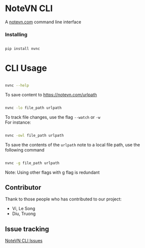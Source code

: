 # NoteVN CLI

A [notevn.com](https://notevn.com) command line interface


### Installing

```sh

pip install nvnc

```

# CLI Usage

```sh

nvnc --help

```

To save content to https://notevn.com/urlpath

```sh

nvnc -lo file_path urlpath

```

To track file changes, use the flag `--watch` or `-w`  
For instance:

```sh

nvnc -owl file_path urlpath

```

To save the contents of the `urlpath` note to a local file path, use the following command

```sh

nvnc -g file_path urlpath 

```

Note: Using other flags with g flag is redundant

## Contributor

Thank to those people who has contributed to our project:

- Vi, Le Song
- Diu, Truong

## Issue tracking

[NoteVN CLI Issues](https://github.com/lesongvi/NoteVN_CLI/issues)
